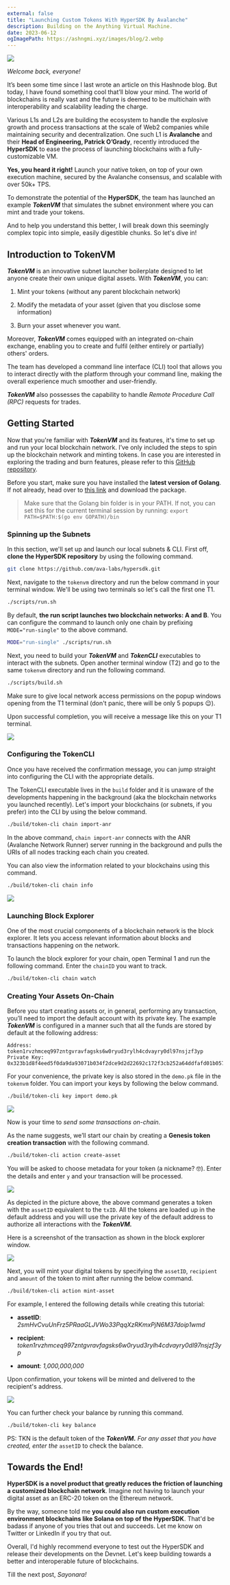 ```yaml
---
external: false
title: "Launching Custom Tokens With HyperSDK By Avalanche"
description: Building on the Anything Virtual Machine.
date: 2023-06-12
ogImagePath: https://ashngmi.xyz/images/blog/2.webp
---
```


![](/images/blog/2.webp)

*Welcome back, everyone!*

It’s been some time since I last wrote an article on this Hashnode blog. But today, I have found something cool that’ll blow your mind. The world of blockchains is really vast and the future is deemed to be multichain with interoperability and scalability leading the charge.

Various L1s and L2s are building the ecosystem to handle the explosive growth and process transactions at the scale of Web2 companies while maintaining security and decentralization. One such L1 is **Avalanche** and their **Head of Engineering, Patrick O’Grady**, recently introduced the **HyperSDK** to ease the process of launching blockchains with a fully-customizable VM.

**Yes, you heard it right!** Launch your native token, on top of your own execution machine, secured by the Avalanche consensus, and scalable with over 50k+ TPS.

To demonstrate the potential of the **HyperSDK**, the team has launched an example ***TokenVM*** that simulates the subnet environment where you can mint and trade your tokens.

And to help you understand this better, I will break down this seemingly complex topic into simple, easily digestible chunks. So let's dive in!

## Introduction to TokenVM

***TokenVM*** is an innovative subnet launcher boilerplate designed to let anyone create their own unique digital assets. With ***TokenVM***, you can:

1. Mint your tokens (without any parent blockchain network)
    
2. Modify the metadata of your asset (given that you disclose some information)
    
3. Burn your asset whenever you want.
    

Moreover, ***TokenVM*** comes equipped with an integrated on-chain exchange, enabling you to create and fulfil (either entirely or partially) others' orders.

The team has developed a command line interface (CLI) tool that allows you to interact directly with the platform through your command line, making the overall experience much smoother and user-friendly.

***TokenVM*** also possesses the capability to handle *Remote Procedure Call (RPC)* requests for trades.

## Getting Started

Now that you're familiar with ***TokenVM*** and its features, it's time to set up and run your local blockchain network. I’ve only included the steps to spin up the blockchain network and minting tokens. In case you are interested in exploring the trading and burn features, please refer to this [GitHub repository](https://github.com/ava-labs/hypersdk/tree/main/examples/tokenvm).

Before you start, make sure you have installed the **latest version of Golang**. If not already, head over to [this link](https://go.dev/doc/install) and download the package.

> Make sure that the Golang bin folder is in your PATH. If not, you can set this for the current terminal session by running: `export PATH=$PATH:$(go env GOPATH)/bin`

### Spinning up the Subnets

In this section, we'll set up and launch our local subnets & CLI. First off, **clone the HyperSDK repository** by using the following command.

```bash
git clone https://github.com/ava-labs/hypersdk.git
```

Next, navigate to the `tokenvm` directory and run the below command in your terminal window. We'll be using two terminals so let's call the first one T1.

```bash
./scripts/run.sh
```

By default, **the run script launches two blockchain networks: A and B**. You can configure the command to launch only one chain by prefixing `MODE="run-single"` to the above command.

```bash
MODE="run-single" ./scripts/run.sh
```

Next, you need to build your ***TokenVM*** and ***TokenCLI*** executables to interact with the subnets. Open another terminal window (T2) and go to the same `tokenvm` directory and run the following command.

```bash
./scripts/build.sh
```

Make sure to give local network access permissions on the popup windows opening from the T1 terminal (don't panic, there will be only 5 popups 😉).

Upon successful completion, you will receive a message like this on your T1 terminal.

![](https://cdn.hashnode.com/res/hashnode/image/upload/v1686511169059/7acd9ace-5034-4c5a-bd25-252fe52c8224.png)

### Configuring the TokenCLI

Once you have received the confirmation message, you can jump straight into configuring the CLI with the appropriate details.

The TokenCLI executable lives in the `build` folder and it is unaware of the developments happening in the background (aka the blockchain networks you launched recently). Let's import your blockchains (or subnets, if you prefer) into the CLI by using the below command.

```bash
./build/token-cli chain import-anr
```

In the above command, `chain import-anr` connects with the ANR (Avalanche Network Runner) server running in the background and pulls the URIs of all nodes tracking each chain you created.

You can also view the information related to your blockchains using this command.

```bash
./build/token-cli chain info
```

![](https://cdn.hashnode.com/res/hashnode/image/upload/v1686512014460/877eb64b-15bf-40be-9a3a-0c472411f659.png)

### Launching Block Explorer

One of the most crucial components of a blockchain network is the block explorer. It lets you access relevant information about blocks and transactions happening on the network.

To launch the block explorer for your chain, open Terminal 1 and run the following command. Enter the `chainID` you want to track.

```bash
./build/token-cli chain watch
```

### Creating Your Assets On-Chain

Before you start creating assets or, in general, performing any transaction, you’ll need to import the default account with its private key. The example ***TokenVM*** is configured in a manner such that all the funds are stored by default at the following address:

```plaintext
Address: token1rvzhmceq997zntgvravfagsks6w0ryud3rylh4cdvayry0dl97nsjzf3yp
Private Key: 0x323b1d8f4eed5f0da9da93071b034f2dce9d2d22692c172f3cb252a64ddfafd01b057de320297c29ad0c1f589ea216869cf1938d88c9fbd70d6748323dbf2fa7
```

For your convenience, the private key is also stored in the `demo.pk` file in the `tokenvm` folder. You can import your keys by following the below command.

```bash
./build/token-cli key import demo.pk
```

![](https://cdn.hashnode.com/res/hashnode/image/upload/v1686514359063/23152638-0863-418f-b016-94bd38e863be.png)

Now is your time to *send some transactions on-chain*.

As the name suggests, we’ll start our chain by creating a **Genesis token creation transaction** with the following command.

```bash
./build/token-cli action create-asset
```

You will be asked to choose metadata for your token (a nickname? 🤓). Enter the details and enter `y` and your transaction will be processed.

![](https://cdn.hashnode.com/res/hashnode/image/upload/v1686512848614/7dc04e90-598f-40b9-bfbd-e8f5ec8e8bc2.png)

As depicted in the picture above, the above command generates a token with the `assetID` equivalent to the `txID`. All the tokens are loaded up in the default address and you will use the private key of the default address to authorize all interactions with the ***TokenVM.***

Here is a screenshot of the transaction as shown in the block explorer window.

![](https://cdn.hashnode.com/res/hashnode/image/upload/v1686513369077/b68e1073-b944-4e1f-bad9-2f2d98e1f1af.png)

Next, you will mint your digital tokens by specifying the `assetID`, `recipient` and `amount` of the token to mint after running the below command.

```bash
./build/token-cli action mint-asset
```

For example, I entered the following details while creating this tutorial:

* **assetID**: *2smHvCvuUnFrz5PRaaGLJVWo33PqqXzRKmxPjN6M37doip1wmd*
    
* **recipient**: *token1rvzhmceq997zntgvravfagsks6w0ryud3rylh4cdvayry0dl97nsjzf3yp*
    
* **amount**: *1,000,000,000*
    

Upon confirmation, your tokens will be minted and delivered to the recipient's address.

![](https://cdn.hashnode.com/res/hashnode/image/upload/v1686514437420/3af23ea3-5116-499a-a45a-587cef89dc59.png)

You can further check your balance by running this command.

```bash
./build/token-cli key balance
```

PS: TKN is the default token of the ***TokenVM.*** *For any asset that you have created, enter the* `assetID` to check the balance.

## Towards the End!

**HyperSDK is a novel product that greatly reduces the friction of launching a customized blockchain network**. Imagine not having to launch your digital asset as an ERC-20 token on the Ethereum network.

By the way, someone told me **you could also run custom execution environment blockchains like Solana on top of the HyperSDK**. That'd be badass if anyone of you tries that out and succeeds. Let me know on Twitter or LinkedIn if you try that out.

Overall, I'd highly recommend everyone to test out the HyperSDK and release their developments on the Devnet. Let's keep building towards a better and interoperable future of blockchains.

Till the next post, *Sayonara!*